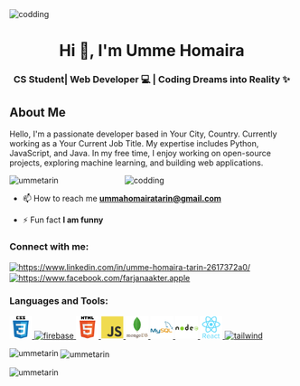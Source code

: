 
<img  alt="codding"  src="https://i.ibb.co/HpNK1NH/Black-and-Neon-Green-Sci-Fi-Futuristic-Minimalist-Gaming-You-Tube-Banner-4.png">
<h1 align="center">Hi 👋, I'm Umme Homaira</h1>
<h3 align="center">CS Student| Web Developer 💻 | Coding Dreams into Reality ✨</h3>
<div>
  <section id="about">
            <h2>About Me</h2>
            <p>Hello, I'm a passionate developer based in Your City, Country. Currently working as a Your Current Job Title.
                My expertise includes Python, JavaScript, and Java. In my free time, I enjoy working on open-source
                projects, exploring machine learning, and building web applications.</p>
        </section>
</div>
<img align="right" alt="codding" width="300" src="https://camo.githubusercontent.com/691cdc5f9c4dc0e88650b97d480af9237d9422963bd1184f95e00087d3aa8bbd/68747470733a2f2f692e696d6775722e636f6d2f72486c456444712e676966">

<p align="left"> <img src="https://komarev.com/ghpvc/?username=ummetarin&label=Profile%20views&color=0e75b6&style=flat" alt="ummetarin" /> </p>

- 📫 How to reach me **ummahomairatarin@gmail.com**

- ⚡ Fun fact **I am funny**

<h3 align="left">Connect with me:</h3>
<p align="left">
<a href="https://linkedin.com/in/https://www.linkedin.com/in/umme-homaira-tarin-2617372a0/" target="blank"><img align="center" src="https://raw.githubusercontent.com/rahuldkjain/github-profile-readme-generator/master/src/images/icons/Social/linked-in-alt.svg" alt="https://www.linkedin.com/in/umme-homaira-tarin-2617372a0/" height="30" width="40" /></a>
<a href="https://fb.com/https://www.facebook.com/farjanaakter.apple" target="blank"><img align="center" src="https://raw.githubusercontent.com/rahuldkjain/github-profile-readme-generator/master/src/images/icons/Social/facebook.svg" alt="https://www.facebook.com/farjanaakter.apple" height="30" width="40" /></a>
</p>

<h3 align="left">Languages and Tools:</h3>
<p align="left"> <a href="https://www.w3schools.com/css/" target="_blank" rel="noreferrer"> <img src="https://raw.githubusercontent.com/devicons/devicon/master/icons/css3/css3-original-wordmark.svg" alt="css3" width="40" height="40"/> </a> <a href="https://firebase.google.com/" target="_blank" rel="noreferrer"> <img src="https://www.vectorlogo.zone/logos/firebase/firebase-icon.svg" alt="firebase" width="40" height="40"/> </a> <a href="https://www.w3.org/html/" target="_blank" rel="noreferrer"> <img src="https://raw.githubusercontent.com/devicons/devicon/master/icons/html5/html5-original-wordmark.svg" alt="html5" width="40" height="40"/> </a> <a href="https://developer.mozilla.org/en-US/docs/Web/JavaScript" target="_blank" rel="noreferrer"> <img src="https://raw.githubusercontent.com/devicons/devicon/master/icons/javascript/javascript-original.svg" alt="javascript" width="40" height="40"/> </a> <a href="https://www.mongodb.com/" target="_blank" rel="noreferrer"> <img src="https://raw.githubusercontent.com/devicons/devicon/master/icons/mongodb/mongodb-original-wordmark.svg" alt="mongodb" width="40" height="40"/> </a> <a href="https://www.mysql.com/" target="_blank" rel="noreferrer"> <img src="https://raw.githubusercontent.com/devicons/devicon/master/icons/mysql/mysql-original-wordmark.svg" alt="mysql" width="40" height="40"/> </a> <a href="https://nodejs.org" target="_blank" rel="noreferrer"> <img src="https://raw.githubusercontent.com/devicons/devicon/master/icons/nodejs/nodejs-original-wordmark.svg" alt="nodejs" width="40" height="40"/> </a> <a href="https://reactjs.org/" target="_blank" rel="noreferrer"> <img src="https://raw.githubusercontent.com/devicons/devicon/master/icons/react/react-original-wordmark.svg" alt="react" width="40" height="40"/> </a> <a href="https://tailwindcss.com/" target="_blank" rel="noreferrer"> <img src="https://www.vectorlogo.zone/logos/tailwindcss/tailwindcss-icon.svg" alt="tailwind" width="40" height="40"/> </a> </p>

<p><img align="left" src="https://github-readme-stats.vercel.app/api/top-langs?username=ummetarin&show_icons=true&locale=en&layout=compact" alt="ummetarin" /></p>

<p>&nbsp;<img align="center" src="https://github-readme-stats.vercel.app/api?username=ummetarin&show_icons=true&locale=en" alt="ummetarin" /></p>

<p><img align="center" src="https://github-readme-streak-stats.herokuapp.com/?user=ummetarin&" alt="ummetarin" /></p>
